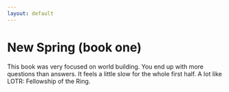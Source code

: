 ```yaml
---
layout: default
---
```

<div class="container text-center card text-white bg-secondary mb-3" style="max-width: 40rem; font-weight: normal;">
  <h1>New Spring (book one)</h1>
This book was very focused on world building. You end up with more questions than answers. It feels a little slow for the whole first half. A lot like LOTR: Fellowship of the Ring. 
</div>
